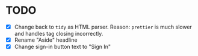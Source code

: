 # TODO

- [X] Change back to `tidy` as HTML parser. Reason: `prettier` is much slower
and handles tag closing incorrectly.
- [X] Rename "Aside" headline
- [X] Change sign-in button text to "Sign In"

